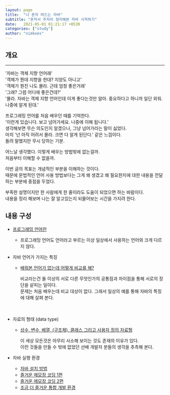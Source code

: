 ```yaml
---
layout: page
title:  "나 혼자 떠드는 자바"
subtitle: "혼자서 주저리 정리해본 자바 시작하기"
date:   2021-05-01 01:21:17 +0530
categories: ["study"]
author: "nimkoes"
---
```


## **개요**
---
'자바는 객체 지향 언어래'  
'객체가 뭔데 지향을 한대? 지양도 아니고'  
'객체가 뭔진 나도 몰라. 근데 엄청 좋은거래'  
'그래? 그럼 어디에 좋은건데?'  
'몰라. 자바는 객체 지향 언어인데 이게 좋다는것만 알아. 중요하다고 하니까 일단 외워. 나중에 알게 된대.'  
  
  
프로그래밍 언어를 처음 배우던 때를 기억한다.  
'이런게 있습니다. 보고 넘어가세요. 나중에 이해 됩니다.'  
생각해보면 무슨 의도인지 알겠으나, 그냥 넘어가라는 말이 싫었다.  
마치 '넌 아직 어려서 몰라. 크면 다 알게 된단다.' 같은 느낌이다.  
돌려 말했지만 무시 당하는 기분.  
  
어느날 생각했다. 이렇게 배우는 방법밖에 없는걸까.  
처음부터 이해할 수 없을까.  
  
  
이번 글의 목표는 개념적인 부분을 이해하는 것이다.  
때문에 문법적인 언어 사용 방법보다는 그게 왜 생겼고 왜 필요한지에 대한 내용을 전달하는 부분에 중점을 두었다.  
  
부족한 설명이지만 한 사람에게 한 줄이라도 도움이 되었으면 하는 바람이다.  
내용을 정리 해보며 나는 잘 알고있는지 되물어보는 시간을 가지려 한다.  
  
  
  
  
## **내용 구성**
- [프로그래밍 언어란][link_self_001]
  - 프로그래밍 언어도 언어라고 부르는 이상 일상에서 사용하는 언어와 크게 다르지 않다.
  
  
- 자바 언어가 가지는 특징
  - [배워본 언어가 없는데 어떻게 비교를 해?][link_self_002]
    
    비교라는건 둘 이상의 서로 다른 무엇인가의 공통점과 차이점을 통해 서로의 장단을 샅피는 일이다.  
    문제는 처음 배우는데 비교 대상이 없다. 그래서 일상의 예를 통해 자바의 특징에 대해 살펴 본다.  

　
  
- 자료의 형태 (data type)
  - [상수, 변수, 배열, (구조체), 클래스 그리고 사용자 정의 자료형][link_self_003]
    
    이 세상 모든것은 아무리 사소해 보이는 것도 존재의 이유가 있다.  
    이런 것들을 만들 수 밖에 없었던 선배 개발자 분들의 생각을 추측해 본다.  
  
  
- 자바 실행 환경
  - [자바 설치 방법][link_self_004]
  - [즐거운 메모장 코딩 1편][link_self_005]
  - [즐거운 메모장 코딩 2편][link_self_006]
  - [조금 더 즐거운 통합 개발 환경][link_self_007]



[link_self_001]:https://xxxelppa.tistory.com/187?category=858434
[link_self_002]:https://xxxelppa.tistory.com/188?category=858434
[link_self_003]:https://xxxelppa.tistory.com/189?category=858434
[link_self_004]:https://xxxelppa.tistory.com/190?category=858434
[link_self_005]:https://xxxelppa.tistory.com/191?category=858434
[link_self_006]:https://xxxelppa.tistory.com/192?category=858434
[link_self_007]:https://xxxelppa.tistory.com/193?category=858434


